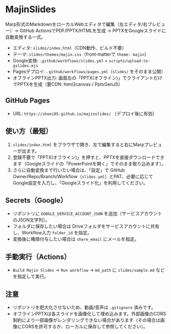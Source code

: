 # MajinSlides

Marp形式のMarkdownをローカルWebエディタで編集（左エディタ/右プレビュー）→ GitHub ActionsでPDF/PPTX/HTMLを生成 → PPTXをGoogleスライドに自動変換する一式。

- エディタ: `slides/index.html`（CDN動作、ビルド不要）
- テーマ: `slides/themes/majin.css`（front‑matterで `theme: majin`）
- Google変換: `.github/workflows/slides.yml` + `scripts/upload-to-gslides.mjs`
- Pagesデプロイ: `.github/workflows/pages.yml`（`slides/` をそのまま公開）
 - オフラインPPTX出力: 画面左の「PPTX(オフライン)」でクライアントだけでPPTXを生成（要CDN: html2canvas / PptxGenJS）

## GitHub Pages
- URL: `https://shoei05.github.io/majinslides/` （デプロイ後に有効）

## 使い方（最短）
1. `slides/index.html` をブラウザで開き、左で編集すると右にMarpプレビューが出ます。
2. 登録不要で「PPTX(オフライン)」を押すと、PPTXを直接ダウンロードできます（Googleスライドの「PowerPointを開く」でそのまま取り込めます）。
3. さらに自動変換まで行いたい場合は、「設定」で GitHub Owner/Repo/Branch/Workflow（`slides.yml`）とPAT、必要に応じてGoogle設定を入力し、「Googleスライド化」を利用してください。

## Secrets（Google）
- リポジトリに `GOOGLE_SERVICE_ACCOUNT_JSON` を追加（サービスアカウントのJSON文字列）。
- フォルダに保存したい場合は Driveフォルダをサービスアカウントに共有し、Workflow入力 `folder_id` を指定。
- 変換後に権限付与したい場合は `share_email` にメールを指定。

## 手動実行（Actions）
- `Build Majin Slides` → `Run workflow` → `md_path` に `slides/sample.md` などを指定して実行。

## 注意
- リポジトリを肥大化させないため、動画/音声は `.gitignore` 済みです。
 - オフラインPPTXは各スライドを画像化して埋め込みます。外部画像のCORS制約により一部画像がレンダリングできない場合があります（その場合は画像にCORSを許可するか、ローカルに保存して参照してください）。
